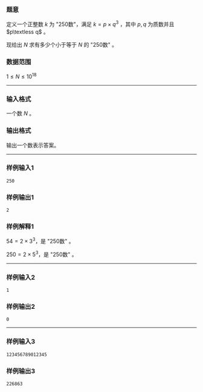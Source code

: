 ### 题意 

定义一个正整数 $k$ 为 "250数"，满足 $k=p\times q^3$ ，其中 $p,q$ 为质数并且 $p\textless q$ 。

现给出 $N$ 求有多少个小于等于 $N$ 的 "250数" 。

### 数据范围

$1\le N\le 10^{18}$



---

### 输入格式

一个数 $N$ 。

### 输出格式

输出一个数表示答案。

---

### 样例输入1

```
250
```

### 样例输出1

```
2
```

### 样例解释1

$54=2\times 3^3$，是 "250数" 。

$250=2\times 5^3$，是 "250数" 。



---

### 样例输入2

```
1
```

### 样例输出2

```
0
```

---

### 样例输入3

```
123456789012345
```

### 样例输出3

```
226863
```


